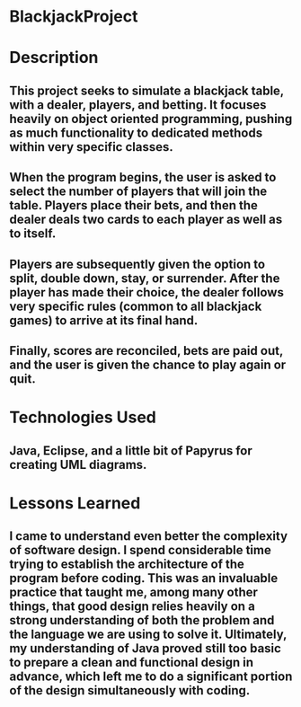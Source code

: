 # BlackjackProject
# Description
## This project seeks to simulate a blackjack table, with a dealer, players, and betting. It focuses heavily on object oriented programming, pushing as much functionality to dedicated methods within very specific classes.
## When the program begins, the user is asked to select the number of players that will join the table. Players place their bets, and then the dealer deals two cards to each player as well as to itself.
## Players are subsequently given the option to split, double down, stay, or surrender. After the player has made their choice, the dealer follows very specific rules (common to all blackjack games) to arrive at its final hand.
## Finally, scores are reconciled, bets are paid out, and the user is given the chance to play again or quit.
# Technologies Used
## Java, Eclipse, and a little bit of Papyrus for creating UML diagrams.
# Lessons Learned
## I came to understand even better the complexity of software design. I spend considerable time trying to establish the architecture of the program before coding. This was an invaluable practice that taught me, among many other things, that good design relies heavily on a strong understanding of both the problem and the language we are using to solve it. Ultimately, my understanding of Java proved still too basic to prepare a clean and functional design in advance, which left me to do a significant portion of the design simultaneously with coding.